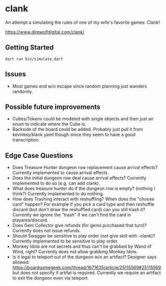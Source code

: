 # clank

An attempt a simulating the rules of one of my wife's favorite games: Clank!

https://www.direwolfdigital.com/clank/


## Getting Started

```
dart run bin/simulate.dart
```

## Issues
* Most games end w/o escape since random planning just wanders randomly.


## Possible future improvements
* Cubes/Tokens could be modeled with single objects and then just an enum to
  indicate where the Cube is.
* Backside of the board could be added.  Probably just pull it from
  kevinkey/klank yaml though since they seem to have a good transcription.


## Edge Case Questions
* Does Treasure Hunter dungeon row replacement cause arrival effects?
  Currently implemented to cause arrival effects.
* Does the initial dungeon row deal cause arrival effects?
  Currently implemented to do so (e.g. can add clank).
* What does treasure hunter do if the dungeon row is empty? (nothing I think?)
  Currently implemented to do nothing.
* How does Trashing interact with reshuffling?  When does the "choose card" happen?
  For example if you pick a card type and then reshuffle discard (but don't
  draw the reshuffled card) can you still trash it?
  Currently we ignore the "trash" if we can't find the card in playarea/discard.
* Does Gem Collector give refunds (for gems purchased that turn)?
  Currently does not issue refunds.
* Should Swagger be sensitive to play order (not give skill with -clank)?
  Currently implemented to be sensitive to play order.
* Monkey Idols are not secrets and thus can't be grabbed by Wand of Wind, right?
  Currently does not allow grabbing Monkey Idols.
* Is it legal to teleport out of the dungeon w/o an artifact?  Designer says
  allowed: https://boardgamegeek.com/thread/1671635/article/25115569#25115569
  but does not specify if artifat is required.
  Currently we require an artifact to exit the dungeon even via teleport.
